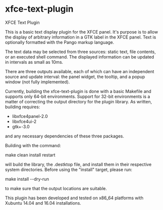 # xfce-text-plugin
XFCE Text Plugin

This is a basic text display plugin for the XFCE panel.  It's purpose is to
allow the display of arbitrary information in a GTK label in the XFCE panel.
Text is optionally formatted with the Pango markup language.

The text data may be selected from three sources:  static text, file contents,
or an executed shell command.  The displayed information can be updated in
intervals as small as 10ms.

There are three outputs available, each of which can have an independent source
and update interval:  the panel widget, the tooltip, and a popup window (not
fully implemented).

Currently, building the xfce-text-plugin is done with a basic Makefile and
supports only 64-bit environments.  Support for 32-bit environments is a matter
of correcting the output directory for the plugin library.  As written,
building requires:

  - libxfce4panel-2.0
  - libxfce4ui-2
  - gtk+-3.0

and any necessary dependencies of these three packages.

Building with the command:

  make clean install restart

will build the library, the .destktop file, and install them in their
respective system directories.  Before using the "install" target, please run:

  make install --dry-run

to make sure that the output locations are suitable.

This plugin has been developed and tested on x86_64 platforms with Xubuntu 14.04
and 16.04 installations.

